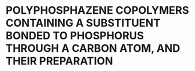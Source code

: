 # POLYPHOSPHAZENE COPOLYMERS CONTAINING A SUBSTITUENT BONDED TO PHOSPHORUS THROUGH A CARBON ATOM, AND THEIR PREPARATION